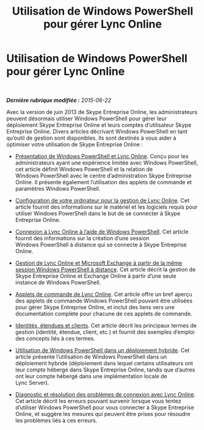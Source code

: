 ﻿---
title: Utilisation de Windows PowerShell pour gérer Lync Online
TOCTitle: Utilisation de Windows PowerShell pour gérer Lync Online
ms:assetid: 9ef2d853-10fb-4e02-a552-dcf6818d7153
ms:mtpsurl: https://technet.microsoft.com/fr-fr/library/Dn362831(v=OCS.15)
ms:contentKeyID: 56269640
ms.date: 06/01/2017
mtps_version: v=OCS.15
ms.translationtype: HT
---

# Utilisation de Windows PowerShell pour gérer Lync Online

 

_**Dernière rubrique modifiée :** 2015-06-22_

Avec la version de juin 2013 de Skype Entreprise Online, les administrateurs peuvent désormais utiliser Windows PowerShell pour gérer leur déploiement Skype Entreprise Online et leurs comptes d’utilisateur Skype Entreprise Online. Divers articles décrivant Windows PowerShell en tant qu’outil de gestion sont disponibles. Ils sont destinés à vous aider à optimiser votre utilisation de Skype Entreprise Online :

  - [Présentation de Windows PowerShell et Lync Online](an-introduction-to-windows-powershell-and-skype-for-business-online.md). Conçu pour les administrateurs ayant une expérience limitée avec Windows PowerShell, cet article définit Windows PowerShell et la relation de Windows PowerShell avec le centre d’administration Skype Entreprise Online. Il présente également l’utilisation des applets de commande et paramètres Windows PowerShell.

  - [Configuration de votre ordinateur pour la gestion de Lync Online](configuring-your-computer-for-skype-for-business-online-management.md). Cet article fournit des informations sur le matériel et les logiciels requis pour utiliser Windows PowerShell dans le but de se connecter à Skype Entreprise Online.

  - [Connexion à Lync Online à l’aide de Windows PowerShell](connecting-to-skype-for-business-online-by-using-windows-powershell.md). Cet article fournit des informations sur la création d’une session Windows PowerShell à distance qui se connecte à Skype Entreprise Online.

  - [Gestion de Lync Online et Microsoft Exchange à partir de la même session Windows PowerShell à distance](managing-skype-for-business-online-and-microsoft-exchange-from-the-same-remote-windows-powershell-session.md). Cet article décrit la gestion de Skype Entreprise Online et Exchange Online à partir d’une seule instance de Windows PowerShell.

  - [Applets de commande de Lync Online](the-skype-for-business-online-cmdlets.md). Cet article offre un bref aperçu des applets de commande Windows PowerShell pouvant être utilisées pour gérer Skype Entreprise Online, et inclut des liens vers une documentation complète pour chacune de ces applets de commande.

  - [Identités, étendues et clients](identities-scopes-and-tenants-in-skype-for-business-online.md). Cet article décrit les principaux termes de gestion (identité, étendue, client, etc.) et fournit des exemples d’emploi des concepts liés à ces termes.

  - [Utilisation de Windows PowerShell dans un déploiement hybride](using-windows-powershell-in-a-hybrid-deployment-with-skype-for-business-online.md). Cet article présente l’utilisation de Windows PowerShell dans un déploiement hybride (déploiement dans lequel certains utilisateurs ont leur compte hébergé dans Skype Entreprise Online, tandis que d’autres ont leur compte hébergé dans une implémentation locale de Lync Server).

  - [Diagnostic et résolution des problèmes de connexion avec Lync Online](diagnosing-and-resolving-connection-problems-with-skype-for-business-online.md). Cet article décrit les erreurs pouvant survenir lorsque vous tentez d’utiliser Windows PowerShell pour vous connecter à Skype Entreprise Online, et suggère les mesures qui peuvent être prises pour résoudre les problèmes liés à ces erreurs.

